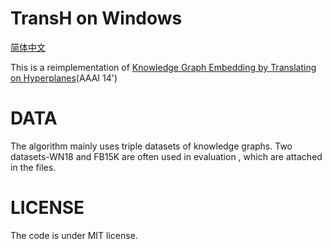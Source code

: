 # TransH on Windows

[简体中文](/zh-hans/examples/tensorflow/TransH/README.md)

This is a reimplementation of [Knowledge Graph Embedding by Translating on Hyperplanes](http://www.aaai.org/ocs/index.php/AAAI/AAAI14/paper/download/8531/8546)(AAAI 14')

# DATA

The algorithm mainly uses triple datasets of knowledge graphs. Two datasets-WN18 and FB15K are often used in evaluation , which are attached in the files.

# LICENSE

The code is under MIT license.